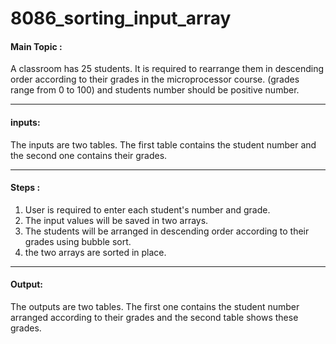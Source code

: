 # 8086_sorting_input_array

#### Main Topic : 
A classroom has 25 students. It is required to rearrange them in descending order according 
to their grades in the microprocessor course. (grades range from 0 to 100)
and students number should be positive number.

*************************************************************
#### inputs: 
The inputs are two tables. The first table contains the student number and the second one 
contains their grades.

***************************************************************
#### Steps : 
 1. User is required to enter each student's number and grade.
 2. The input values will be saved in two arrays. 
 3. The students will be arranged in descending order according to their grades using bubble sort.
 4. the two arrays are sorted in place.
 
 ************************************************************
#### Output: 
The outputs are two tables. The first one contains the student number arranged according to 
their grades and the second table shows these grades.
